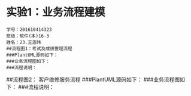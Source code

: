 实验1：业务流程建模
=======
    学号：201610414323
    班级：软件(本)16-3
    姓名：23.王涵玮
    ##流程图1：考试及成绩管理流程
    ###PlantUML源码如下：
    ###业务流程图如下：
    ###流程说明：


##流程图2： 客户维修服务流程
###PlantUML源码如下：
###业务流程图如下：
###流程说明：
